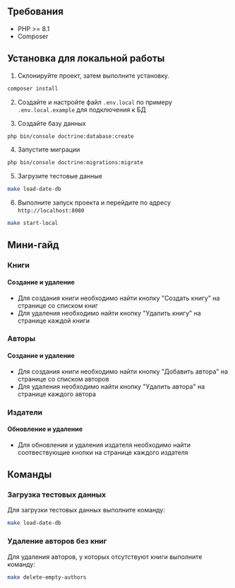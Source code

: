 ## Требования
- PHP >= 8.1
- Composer

## Установка для локальной работы
1. Склонируйте проект, затем выполните установку.
```sh
composer install
```

2. Создайте и настройте файл ```.env.local``` по примеру ```.env.local.example``` для подключения к БД

3. Создайте базу данных
```sh
php bin/console doctrine:database:create
```

4. Запустите миграции
```sh
php bin/console doctrine:migrations:migrate
```

5. Загрузите тестовые данные
```sh
make load-date-db
```

6. Выполните запуск проекта и перейдите по адресу ```http://localhost:8080```
```sh
make start-local
```

## Мини-гайд
### Книги
#### Создание и удаление
- Для создания книги необходимо найти кнопку "Создать книгу" на странице со списком книг
- Для удаления необходимо найти кнопку "Удалить книгу" на странице каждой книги
### Авторы
#### Создание и удаление
- Для создания книги необходимо найти кнопку "Добавить автора" на странице со списком авторов
- Для удаления необходимо найти кнопку "Удалить автора" на странице каждого автора
### Издатели
#### Обновление и удаление
- Для обновления и удаления издателя необходимо найти соотвествующие кнопки на странице каждого издателя
## Команды
### Загрузка тестовых данных
Для загрузки тестовых данных выполните команду:
```sh
make load-date-db
```
### Удаление авторов без книг
Для удаления авторов, у которых отсутствуют книги выполните команду:
```sh
make delete-empty-authors
```
